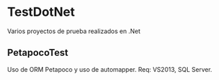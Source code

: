 TestDotNet
==========
Varios proyectos de prueba realizados en .Net

## PetapocoTest
Uso de ORM Petapoco y uso de automapper. Req: VS2013, SQL Server.